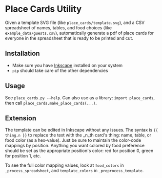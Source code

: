 # Place Cards Utility

Given a template SVG file (like `place_cards/template.svg`), and a CSV spreadsheet
of names, tables, and food choices (like `example_data/guests.csv`), automatically
generate a pdf of place cards for everyone in the spreadsheet that is ready to be
printed and cut.

## Installation

- Make sure you have [Inkscape](https://inkscape.org/) installed on your system
- `pip` should take care of the other dependencies

## Usage

See `place_cards.py --help`. Can also use as a library: `import place_cards`, then
call `place_cards.make_place_cards(...)`.

## Extension

The template can be edited in Inkscape without any issues. The syntax is
`{{ thing.n }}` to replace the text with the _n_th card's thing: name, table, or
food color (as a hex-value).
Just be sure to maintain the color-code mappings by position. Anything you want
colored by food preference should be set as the appropriate position's color:
red for position 0, green for position 1, etc.

To see the full color mapping values, look at `food_colors` in
`_process_spreadsheet`, and `template_colors` in `_preprocess_template`.

